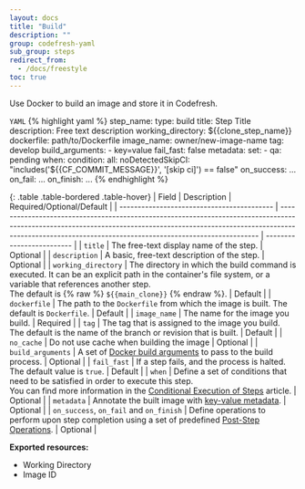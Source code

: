 ```yaml
---
layout: docs
title: "Build"
description: ""
group: codefresh-yaml
sub_group: steps
redirect_from:
  - /docs/freestyle
toc: true
---
```

Use Docker to build an image and store it in Codefresh.

  `YAML`
{% highlight yaml %}
step_name:
  type: build
  title: Step Title
  description: Free text description
  working_directory: ${{clone_step_name}}
  dockerfile: path/to/Dockerfile
  image_name: owner/new-image-name
  tag: develop
  build_arguments:
    - key=value
  fail_fast: false
  metadata:
    set:
      - qa: pending
  when:
    condition:
      all:
        noDetectedSkipCI: "includes('${{CF_COMMIT_MESSAGE}}', '[skip ci]') == false"
  on_success:
    ...
  on_fail:
    ...
  on_finish:
    ...
{% endhighlight %}

{: .table .table-bordered .table-hover}
| Field                                      | Description                                                                                                                                                                                                                          | Required/Optional/Default |
| ------------------------------------------ | ------------------------------------------------------------------------------------------------------------------------------------------------------------------------------------------------------------------------------------ | ------------------------- |
| `title`                                    | The free-text display name of the step.                                                                                                                                                                                              | Optional                  |
| `description`                              | A basic, free-text description of the step.                                                                                                                                                                                          | Optional                  |
| `working_directory`                        | The directory in which the build command is executed. It can be an explicit path in the container's file system, or a variable that references another step. <br>The default is {% raw %} `${{main_clone}}` {% endraw %}.            | Default                   |
| `dockerfile`                               | The path to the `Dockerfile` from which the image is built. The default is `Dockerfile`.                                                                                                                                             | Default                   |
| `image_name`                               | The name for the image you build.                                                                                                                                                                                                    | Required                  |
| `tag`                                      | The tag that is assigned to the image you build. <br>The default is the name of the branch or revision that is built.                                                                                                                | Default                   |
| `no_cache`                                 | Do not use cache when building the image                                                                                                                                                                                             | Optional                  |
| `build_arguments`                          | A set of [Docker build arguments](https://docs.docker.com/engine/reference/commandline/build/#set-build-time-variables-build-arg) to pass to the build process.                                                                      | Optional                  |
| `fail_fast`                                | If a step fails, and the process is halted. The default value is `true`.                                                                                                                                                             | Default                   |
| `when`                                     | Define a set of conditions that need to be satisfied in order to execute this step.<br>You can find more information in the [Conditional Execution of Steps](docs/conditional-execution-of-steps) article.                           | Optional                  |
| `metadata`                                 | Annotate the built image with [key-value metadata](https://docs.codefresh.io/docs/metadata-annotations).                                                                                                                             | Optional                  |
| `on_success`, `on_fail` and `on_finish`    | Define operations to perform upon step completion using a set of predefined [Post-Step Operations](/docs/post-step-operations).                                                                                                      | Optional                  |

**Exported resources:**
- Working Directory
- Image ID
